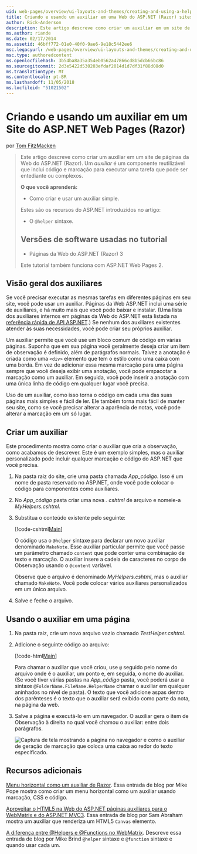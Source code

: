 ```yaml
---
uid: web-pages/overview/ui-layouts-and-themes/creating-and-using-a-helper-in-an-aspnet-web-pages-site
title: Criando e usando um auxiliar em uma Web do ASP.NET (Razor) sites de páginas | Microsoft Docs
author: Rick-Anderson
description: Este artigo descreve como criar um auxiliar em um site de páginas da Web do ASP.NET (Razor). Um auxiliar é um componente reutilizável que inclui código e marcação para perf...
ms.author: riande
ms.date: 02/17/2014
ms.assetid: 46bff772-01e0-40f0-9ae6-9e18c5442ee6
msc.legacyurl: /web-pages/overview/ui-layouts-and-themes/creating-and-using-a-helper-in-an-aspnet-web-pages-site
msc.type: authoredcontent
ms.openlocfilehash: 3b54ba8a35a354eb0562a47866cd8b5dcb66bc86
ms.sourcegitcommit: 2d3e5422d530203efdaf2014d1d7df31f88d08d0
ms.translationtype: MT
ms.contentlocale: pt-BR
ms.lasthandoff: 11/05/2018
ms.locfileid: "51021502"
---
```

<a name="creating-and-using-a-helper-in-an-aspnet-web-pages-razor-site"></a>Criando e usando um auxiliar em um Site do ASP.NET Web Pages (Razor)
====================
por [Tom FitzMacken](https://github.com/tfitzmac)

> Este artigo descreve como criar um auxiliar em um site de páginas da Web do ASP.NET (Razor). Um *auxiliar* é um componente reutilizável que inclui código e marcação para executar uma tarefa que pode ser entediante ou complexos.
> 
> **O que você aprenderá:** 
> 
> - Como criar e usar um auxiliar simple.
> 
> Estes são os recursos do ASP.NET introduzidos no artigo:
> 
> - O `@helper` sintaxe.
>   
> 
> ## <a name="software-versions-used-in-the-tutorial"></a>Versões de software usadas no tutorial
> 
> 
> - Páginas da Web do ASP.NET (Razor) 3
>   
> 
> Este tutorial também funciona com ASP.NET Web Pages 2.


## <a name="overview-of-helpers"></a>Visão geral dos auxiliares

Se você precisar executar as mesmas tarefas em diferentes páginas em seu site, você pode usar um auxiliar. Páginas da Web ASP.NET inclui uma série de auxiliares, e há muito mais que você pode baixar e instalar. (Uma lista dos auxiliares internos em páginas da Web do ASP.NET está listada na [referência rápida de API ASP.NET](https://go.microsoft.com/fwlink/?LinkId=202907).) Se nenhum dos auxiliares existentes atender às suas necessidades, você pode criar seu próprios auxiliar.

Um auxiliar permite que você use um bloco comum de código em várias páginas. Suponha que em sua página você geralmente deseja criar um item de observação é definido, além de parágrafos normais. Talvez a anotação é criada como uma `<div>` elemento que tem o estilo como uma caixa com uma borda. Em vez de adicionar essa mesma marcação para uma página sempre que você deseja exibir uma anotação, você pode empacotar a marcação como um auxiliar. Em seguida, você pode inserir a anotação com uma única linha de código em qualquer lugar você precisa.

Uso de um auxiliar, como isso torna o código em cada uma das suas páginas mais simples e fácil de ler. Ele também torna mais fácil de manter seu site, como se você precisar alterar a aparência de notas, você pode alterar a marcação em um só lugar.

## <a name="creating-a-helper"></a>Criar um auxiliar

Este procedimento mostra como criar o auxiliar que cria a observação, como acabamos de descrever. Este é um exemplo simples, mas o auxiliar personalizado pode incluir qualquer marcação e código do ASP.NET que você precisa.

1. Na pasta raiz do site, crie uma pasta chamada *App\_código*. Isso é um nome de pasta reservado no ASP.NET, onde você pode colocar o código para componentes como auxiliares.
2. No *App\_código* pasta criar uma nova *. cshtml* de arquivo e nomeie-a *MyHelpers.cshtml*.
3. Substitua o conteúdo existente pelo seguinte:

    [!code-cshtml[Main](creating-and-using-a-helper-in-an-aspnet-web-pages-site/samples/sample1.cshtml)]

    O código usa o `@helper` sintaxe para declarar um novo auxiliar denominado `MakeNote`. Esse auxiliar particular permite que você passe um parâmetro chamado `content` que pode conter uma combinação de texto e marcação. O auxiliar insere a cadeia de caracteres no corpo de Observação usando o `@content` variável.

    Observe que o arquivo é denominado *MyHelpers.cshtml*, mas o auxiliar chamado `MakeNote`. Você pode colocar vários auxiliares personalizados em um único arquivo.
4. Salve e feche o arquivo.

## <a name="using-the-helper-in-a-page"></a>Usando o auxiliar em uma página

1. Na pasta raiz, crie um novo arquivo vazio chamado *TestHelper.cshtml*.
2. Adicione o seguinte código ao arquivo:

    [!code-html[Main](creating-and-using-a-helper-in-an-aspnet-web-pages-site/samples/sample2.html)]

    Para chamar o auxiliar que você criou, use `@` seguido pelo nome do arquivo onde é o auxiliar, um ponto e, em seguida, o nome do auxiliar. (Se você tiver várias pastas na *App\_código* pasta, você poderá usar a sintaxe `@FolderName.FileName.HelperName` chamar o auxiliar em qualquer aninhados no nível de pasta). O texto que você adicione aspas dentro dos parênteses é o texto que o auxiliar será exibido como parte da nota, na página da web.
3. Salve a página e executá-lo em um navegador. O auxiliar gera o item de Observação à direita no qual você chamou o auxiliar: entre dois parágrafos.

    ![Captura de tela mostrando a página no navegador e como o auxiliar de geração de marcação que coloca uma caixa ao redor do texto especificado.](creating-and-using-a-helper-in-an-aspnet-web-pages-site/_static/image1.jpg)

## <a name="additional-resources"></a>Recursos adicionais


[Menu horizontal como um auxiliar de Razor](http://mikepope.com/blog/DisplayBlog.aspx?permalink=2341). Essa entrada de blog por Mike Pope mostra como criar um menu horizontal como um auxiliar usando marcação, CSS e código.

[Aproveitar o HTML5 na Web do ASP.NET páginas auxiliares para o WebMatrix e do ASP.NET MVC3](http://geekswithblogs.net/wildturtle/archive/2010/11/08/html5-in-asp.net-web-pages-helpers-for-webmatrix-and_aspnet_mvc3.aspx). Essa entrada de blog por Sam Abraham mostra um auxiliar que renderiza um HTML5 `Canvas` elemento.

[A diferença entre @Helpers e @Functions no WebMatrix](http://www.mikesdotnetting.com/Article/173/The-Difference-Between-@Helpers-and-@Functions-In-WebMatrix). Descreve essa entrada de blog por Mike Brind `@helper` sintaxe e `@function` sintaxe e quando usar cada um.
